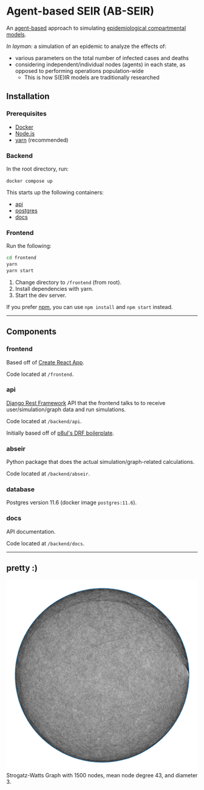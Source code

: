 # **Agent-based SEIR** (AB-SEIR)
An [agent-based](https://en.wikipedia.org/wiki/Agent-based_model) approach to simulating [epidemiological compartmental models](https://en.wikipedia.org/wiki/Compartmental_models_in_epidemiology).

*In layman:* a simulation of an epidemic to analyze the effects of:
* various parameters on the total number of infected cases and deaths
* considering independent/individual nodes (agents) in each state, as opposed to performing operations population-wide
  * This is how S(E)IR models are traditionally researched

## **Installation**
### Prerequisites
* [Docker](https://www.docker.com/get-started/)
* [Node.js](https://nodejs.org/en/)
* [yarn](https://yarnpkg.com/getting-started/install) (recommended)

### Backend
In the root directory, run:

`docker compose up`

This starts up the following containers:
* [api](#api)
* [postgres](#database)
* [docs](#docs)

### Frontend
Run the following:
```bash
cd frontend
yarn
yarn start
```
1. Change directory to `/frontend` (from root).
2. Install dependencies with yarn.
3. Start the dev server.

If you prefer [npm](https://www.npmjs.com/), you can use `npm install` and `npm start` instead.

---

## Components

### frontend
Based off of [Create React App](https://github.com/facebook/create-react-app).

Code located at `/frontend`.

### api
[Django Rest Framework](https://www.django-rest-framework.org/) API that the frontend talks to to receive user/simulation/graph data and run simulations.

Code located at `/backend/api`.

Initially based off of [p8ul's DRF boilerplate](https://github.com/p8ul/django-rest-framework-boilerplate).

### abseir
Python package that does the actual simulation/graph-related calculations.

Code located at `/backend/abseir`.

### database
Postgres version 11.6 (docker image `postgres:11.6`).

### docs
API documentation.

Code located at `/backend/docs`.

---

## pretty :)
![Strogatz-Watts Graph](backend/abseir/report/figures/ws/graph.png)
Strogatz-Watts Graph with 1500 nodes, mean node degree 43, and diameter 3.
